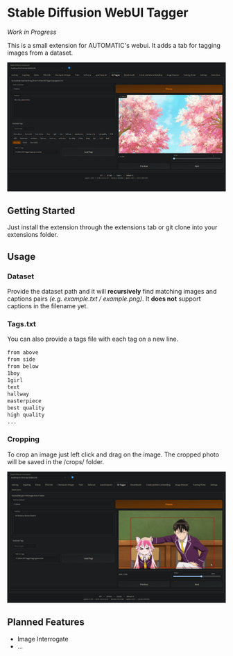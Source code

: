 # Stable Diffusion WebUI Tagger

*Work in Progress*

This is a small extension for AUTOMATIC's webui. It adds a tab for tagging images from a dataset.

![Screenshot of user interface](showcase/screenshot.png)

## Getting Started

Just install the extension through the extensions tab or git clone into your extensions folder.

## Usage

### Dataset

Provide the dataset path and it will **recursively** find matching images and captions pairs *(e.g. example.txt / example.png)*. 
It **does not** support captions in the filename yet.

### Tags.txt

You can also provide a tags file with each tag on a new line.

```
from above
from side
from below
1boy
1girl
text
hallway
masterpiece
best quality
high quality
...
```

### Cropping

To crop an image just left click and drag on the image. The cropped photo will be saved in
the /crops/ folder.

![Screenshot of cropping](showcase/screenshot-2.png)

## Planned Features

- Image Interrogate
- ...